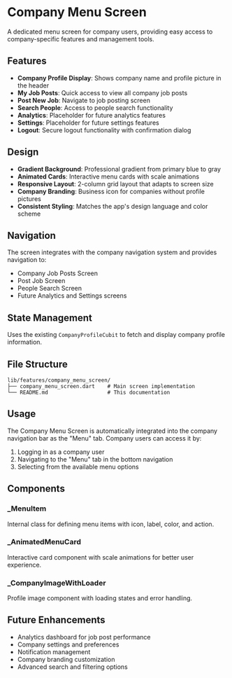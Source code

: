 # Company Menu Screen

A dedicated menu screen for company users, providing easy access to company-specific features and management tools.

## Features

- **Company Profile Display**: Shows company name and profile picture in the header
- **My Job Posts**: Quick access to view all company job posts
- **Post New Job**: Navigate to job posting screen
- **Search People**: Access to people search functionality
- **Analytics**: Placeholder for future analytics features
- **Settings**: Placeholder for future settings features
- **Logout**: Secure logout functionality with confirmation dialog

## Design

- **Gradient Background**: Professional gradient from primary blue to gray
- **Animated Cards**: Interactive menu cards with scale animations
- **Responsive Layout**: 2-column grid layout that adapts to screen size
- **Company Branding**: Business icon for companies without profile pictures
- **Consistent Styling**: Matches the app's design language and color scheme

## Navigation

The screen integrates with the company navigation system and provides navigation to:

- Company Job Posts Screen
- Post Job Screen
- People Search Screen
- Future Analytics and Settings screens

## State Management

Uses the existing `CompanyProfileCubit` to fetch and display company profile information.

## File Structure

```
lib/features/company_menu_screen/
├── company_menu_screen.dart    # Main screen implementation
└── README.md                   # This documentation
```

## Usage

The Company Menu Screen is automatically integrated into the company navigation bar as the "Menu" tab. Company users can access it by:

1. Logging in as a company user
2. Navigating to the "Menu" tab in the bottom navigation
3. Selecting from the available menu options

## Components

### _MenuItem
Internal class for defining menu items with icon, label, color, and action.

### _AnimatedMenuCard
Interactive card component with scale animations for better user experience.

### _CompanyImageWithLoader
Profile image component with loading states and error handling.

## Future Enhancements

- Analytics dashboard for job post performance
- Company settings and preferences
- Notification management
- Company branding customization
- Advanced search and filtering options 